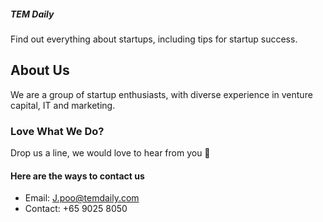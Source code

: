 ##### TEM Daily
Find out everything about startups, including tips for startup success.

## About Us
We are a group of startup enthusiasts, with diverse experience in venture capital, IT and marketing.

### Love What We Do? 
Drop us a line, we would love to hear from you &#x1F499;

#### Here are the ways to contact us

* Email: J.poo@temdaily.com
* Contact: +65 9025 8050
